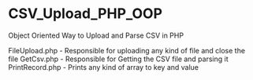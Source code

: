CSV_Upload_PHP_OOP
==================

Object Oriented Way to Upload and Parse CSV in PHP

FileUpload.php - Responsible for uploading any kind of file and close the file
GetCsv.php - Responsible for Getting the CSV file and parsing it
PrintRecord.php - Prints any kind of array to key and value
